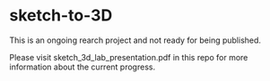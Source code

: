 # sketch-to-3D

This is an ongoing rearch project and not ready for being published.

Please visit sketch_3d_lab_presentation.pdf in this repo for more information about the current progress.
